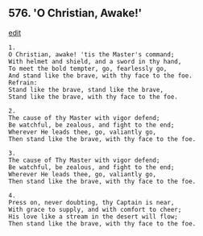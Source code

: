 
## 576.  'O Christian, Awake!'
[edit](https://docs.google.com/document/d/1mpNwGOb_xwufTZtUbLymjYJSsIcwjYu%2D/edit?mode=html)




    1.
    O Christian, awake! 'tis the Master's command; 
    With helmet and shield, and a sword in thy hand, 
    To meet the bold tempter, go, fearlessly go, 
    And stand like the brave, with thy face to the foe. 
    Refrain:
    Stand like the brave, stand like the brave, 
    Stand like the brave, with thy face to the foe. 

    2.
    The cause of thy Master with vigor defend; 
    Be watchful, be zealous, and fight to the end; 
    Wherever He leads thee, go, valiantly go, 
    Then stand like the brave, with thy face to the foe. 

    3.
    The cause of Thy Master with vigor defend; 
    Be watchful, be zealous, and fight to the end; 
    Wherever He leads thee, go, valiantly go, 
    Then stand like the brave, with thy face to the foe. 

    4.
    Press on, never doubting, thy Captain is near, 
    With grace to supply, and with comfort to cheer; 
    His love like a stream in the desert will flow; 
    Then stand like the brave, with thy face to the foe.
